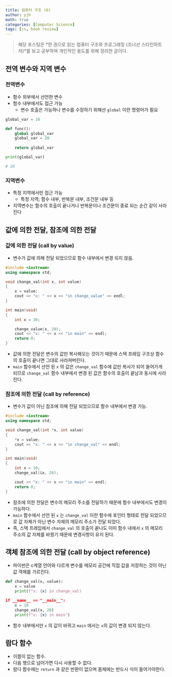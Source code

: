 ```yaml
---
title: 컴퓨터 구조 (6)
author: yjh
math: true
categories: [Computer Science]
tags: [cs, book review]
---
```


> 해당 포스팅은 *한 권으로 읽는 컴퓨터 구조와 프로그래밍 (조너선 스타인하트 저)*를 보고 공부하며 개인적인 용도를 위해 정리한 글이다.

## 전역 변수와 지역 변수

### 전역변수

- 함수 외부에서 선언한 변수
- 함수 내부에서도 접근 가능
  - 변수 호출은 가능하나 변수를 수정하기 위해선 ```global``` 이란 명령어가 필요

```python
global_var = 10

def func():
    global global_var
    global_var = 20
    
    return global_var

print(global_var)

# 20
```

### 지역변수

- 특정 지역에서만 접근 가능
  - 특정 지역; 함수 내부, 반복문 내부, 조건문 내부 등
- 지역변수는 함수의 호출이 끝나거나 반복문이나 조건문이 종료 되는 순간 같이 사라진다

## 값에 의한 전달, 참조에 의한 전달

### 값에 의한 전달 (call by value)

- 변수가 값에 의해 전달 되었으므로 함수 내부에서 변경 되지 않음.

```cpp
#include <iostream>
using namespace std;

void change_val(int x, int value)
{
    x = value;
    cout << "x: " << x << "in change_value" << endl;
}

int main(void)
{
    int x = 30;

    change_value(x, 20);
    cout << "x: " << x << "in main" << endl;
    return 0;
}
```

- 값에 의한 전달은 변수의 값만 복사해오는 것이기 때문에 스택 프레임 구조상 함수의 호출이 끝나면 그대로 사라져버린다.
- `main` 함수에서 선언 된 `x` 의 값은 `change_val` 함수에 값만 복사가 되어 들어가게 되므로 `change_val` 함수 내부에서 변경 된 값은 함수의 호출이 끝남과 동시에 사라진다.

### 참조에 의한 전달 (call by reference)

- 변수가 값이 아닌 참조에 의해 전달 되었으므로 함수 내부에서 변경 가능.

```cpp
#include <iostream>
using namespace std;

void change_val(int *x, int value)
{
    *x = value;
    cout << "x: " << x << "in change_val" << endl;
}

int main(void)
{
    int x = 10;
    change_val(&x, 20);

    cout << "x: " << x << "in main" << endl;
    return 0;
}
```

- 참조에 의한 전달은 변수의 메모리 주소를 전달하기 때문에 함수 내부에서도 변경이 가능하다.
- `main` 함수에서 선언 된 `x` 는 `change_val` 이란 함수에 포인터 형태로 전달 되었으므로 값 자체가 아닌 변수 자체의 메모리 주소가 전달 되었다.
- 즉, 스택 프레임에서 `change_val` 의 호출이 끝나도 이미 함수 내에서 `x` 의 메모리 주소의 값 자체를 바꿨기 때문에 변경사항이 유지 된다.

## 객체 참조에 의한 전달 (call by object reference)

- 파이썬은 c계열 언어와 다르게 변수를 메모리 공간에 직접 값을 저장하는 것이 아닌 값 객체를 가르킨다.

```python
def change_val(x, value):
    x = value
    print(f"x: {x} in change_val)

if __name__ == "__main__":
    x = 10
    change_val(x, 20)
    print(f"x: {x} in main")
```

- 함수 내부에서만 `x` 의 값이 바뀌고 `main` 에서는 `x`의 값이 변경 되지 않는다.

## 람다 함수

- 이름이 없는 함수.
- 다음 행으로 넘어가면 다시 사용할 수 없다.
- 람다 함수에는 `return` 과 같은 반환이 없으며 몸체에는 반드시 식이 들어가야한다.
